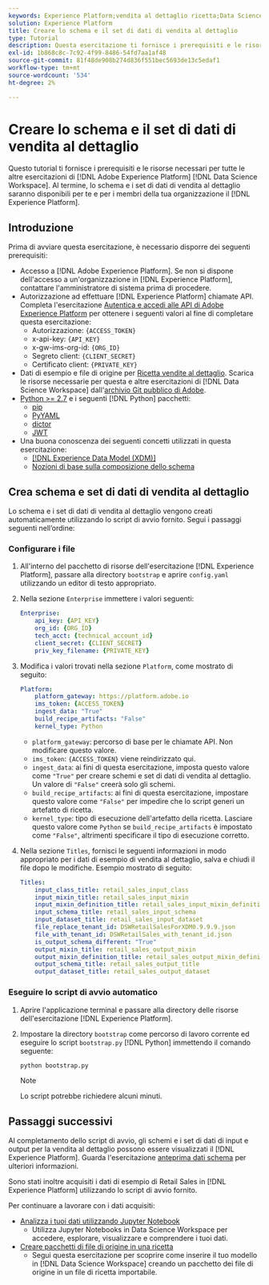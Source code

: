 ```yaml
---
keywords: Experience Platform;vendita al dettaglio ricetta;Data Science Workspace;argomenti popolari;ricette
solution: Experience Platform
title: Creare lo schema e il set di dati di vendita al dettaglio
type: Tutorial
description: Questa esercitazione ti fornisce i prerequisiti e le risorse necessari per tutte le altre esercitazioni di Adobe Experience Platform Data Science Workspace. Al termine, lo schema e i set di dati di vendita al dettaglio saranno disponibili per te e per i membri della tua organizzazione a Experience Platform.
exl-id: 1b868c8c-7c92-4f99-8486-54fd7aa1af48
source-git-commit: 81f48de908b274d836f551bec5693de13c5edaf1
workflow-type: tm+mt
source-wordcount: '534'
ht-degree: 2%

---
```



# Creare lo schema e il set di dati di vendita al dettaglio

Questo tutorial ti fornisce i prerequisiti e le risorse necessari per tutte le altre esercitazioni di [!DNL Adobe Experience Platform] [!DNL Data Science Workspace]. Al termine, lo schema e i set di dati di vendita al dettaglio saranno disponibili per te e per i membri della tua organizzazione il [!DNL Experience Platform].

## Introduzione

Prima di avviare questa esercitazione, è necessario disporre dei seguenti prerequisiti:
- Accesso a [!DNL Adobe Experience Platform]. Se non si dispone dell&#39;accesso a un&#39;organizzazione in [!DNL Experience Platform], contattare l&#39;amministratore di sistema prima di procedere.
- Autorizzazione ad effettuare [!DNL Experience Platform] chiamate API. Completa l&#39;esercitazione [Autentica e accedi alle API di Adobe Experience Platform](https://www.adobe.com/go/platform-api-authentication-en) per ottenere i seguenti valori al fine di completare questa esercitazione:
   - Autorizzazione: `{ACCESS_TOKEN}`
   - x-api-key: `{API_KEY}`
   - x-gw-ims-org-id: `{ORG_ID}`
   - Segreto client: `{CLIENT_SECRET}`
   - Certificato client: `{PRIVATE_KEY}`
- Dati di esempio e file di origine per [Ricetta vendite al dettaglio](../pre-built-recipes/retail-sales.md). Scarica le risorse necessarie per questa e altre esercitazioni di [!DNL Data Science Workspace] dall&#39;[archivio Git pubblico di Adobe](https://github.com/adobe/experience-platform-dsw-reference/).
- [Python >= 2.7](https://www.python.org/downloads/) e i seguenti [!DNL Python] pacchetti:
   - [pip](https://pypi.org/project/pip/)
   - [PyYAML](https://pyyaml.org/)
   - [dictor](https://pypi.org/project/dictor/)
   - [JWT](https://pypi.org/project/jwt/)
- Una buona conoscenza dei seguenti concetti utilizzati in questa esercitazione:
   - [[!DNL Experience Data Model (XDM)]](../../xdm/home.md)
   - [Nozioni di base sulla composizione dello schema](../../xdm/schema/field-dictionary.md)

## Crea schema e set di dati di vendita al dettaglio

Lo schema e i set di dati di vendita al dettaglio vengono creati automaticamente utilizzando lo script di avvio fornito. Segui i passaggi seguenti nell’ordine:

### Configurare i file

1. All&#39;interno del pacchetto di risorse dell&#39;esercitazione [!DNL Experience Platform], passare alla directory `bootstrap` e aprire `config.yaml` utilizzando un editor di testo appropriato.
2. Nella sezione `Enterprise` immettere i valori seguenti:

   ```yaml
   Enterprise:
       api_key: {API_KEY}
       org_id: {ORG_ID}
       tech_acct: {technical_account_id}
       client_secret: {CLIENT_SECRET}
       priv_key_filename: {PRIVATE_KEY}
   ```

3. Modifica i valori trovati nella sezione `Platform`, come mostrato di seguito:

   ```yaml
   Platform:
       platform_gateway: https://platform.adobe.io
       ims_token: {ACCESS_TOKEN}
       ingest_data: "True"
       build_recipe_artifacts: "False"
       kernel_type: Python
   ```

   - `platform_gateway`: percorso di base per le chiamate API. Non modificare questo valore.
   - `ims_token`: `{ACCESS_TOKEN}` viene reindirizzato qui.
   - `ingest_data`: ai fini di questa esercitazione, imposta questo valore come `"True"` per creare schemi e set di dati di vendita al dettaglio. Un valore di `"False"` creerà solo gli schemi.
   - `build_recipe_artifacts`: ai fini di questa esercitazione, impostare questo valore come `"False"` per impedire che lo script generi un artefatto di ricetta.
   - `kernel_type`: tipo di esecuzione dell&#39;artefatto della ricetta. Lasciare questo valore come `Python` se `build_recipe_artifacts` è impostato come `"False"`, altrimenti specificare il tipo di esecuzione corretto.

4. Nella sezione `Titles`, fornisci le seguenti informazioni in modo appropriato per i dati di esempio di vendita al dettaglio, salva e chiudi il file dopo le modifiche. Esempio mostrato di seguito:

   ```yaml
   Titles:
       input_class_title: retail_sales_input_class
       input_mixin_title: retail_sales_input_mixin
       input_mixin_definition_title: retail_sales_input_mixin_definition
       input_schema_title: retail_sales_input_schema
       input_dataset_title: retail_sales_input_dataset
       file_replace_tenant_id: DSWRetailSalesForXDM0.9.9.9.json
       file_with_tenant_id: DSWRetailSales_with_tenant_id.json
       is_output_schema_different: "True"
       output_mixin_title: retail_sales_output_mixin
       output_mixin_definition_title: retail_sales_output_mixin_definition
       output_schema_title: retail_sales_output_title
       output_dataset_title: retail_sales_output_dataset
   ```

### Eseguire lo script di avvio automatico

1. Aprire l&#39;applicazione terminal e passare alla directory delle risorse dell&#39;esercitazione [!DNL Experience Platform].
2. Impostare la directory `bootstrap` come percorso di lavoro corrente ed eseguire lo script `bootstrap.py` [!DNL Python] immettendo il comando seguente:

   ```bash
   python bootstrap.py
   ```

   >[!NOTE]
   >
   >Lo script potrebbe richiedere alcuni minuti.

## Passaggi successivi

Al completamento dello script di avvio, gli schemi e i set di dati di input e output per la vendita al dettaglio possono essere visualizzati il [!DNL Experience Platform]. Guarda l&#39;esercitazione [anteprima dati schema](./preview-schema-data.md)
per ulteriori informazioni.

Sono stati inoltre acquisiti i dati di esempio di Retail Sales in [!DNL Experience Platform] utilizzando lo script di avvio fornito.

Per continuare a lavorare con i dati acquisiti:
- [Analizza i tuoi dati utilizzando Jupyter Notebook](../jupyterlab/analyze-your-data.md)
   - Utilizza Jupyter Notebooks in Data Science Workspace per accedere, esplorare, visualizzare e comprendere i tuoi dati.
- [Creare pacchetti di file di origine in una ricetta](./package-source-files-recipe.md)
   - Segui questa esercitazione per scoprire come inserire il tuo modello in [!DNL Data Science Workspace] creando un pacchetto dei file di origine in un file di ricetta importabile.
